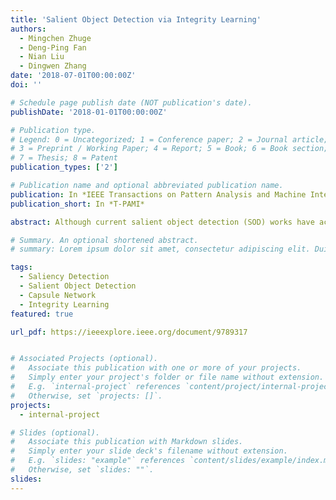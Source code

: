 ```yaml
---
title: 'Salient Object Detection via Integrity Learning'
authors:
  - Mingchen Zhuge
  - Deng-Ping Fan
  - Nian Liu
  - Dingwen Zhang
date: '2018-07-01T00:00:00Z'
doi: ''

# Schedule page publish date (NOT publication's date).
publishDate: '2018-01-01T00:00:00Z'

# Publication type.
# Legend: 0 = Uncategorized; 1 = Conference paper; 2 = Journal article;
# 3 = Preprint / Working Paper; 4 = Report; 5 = Book; 6 = Book section;
# 7 = Thesis; 8 = Patent
publication_types: ['2']

# Publication name and optional abbreviated publication name.
publication: In *IEEE Transactions on Pattern Analysis and Machine Intelligence*
publication_short: In *T-PAMI*

abstract: Although current salient object detection (SOD) works have achieved significant progress, they are limited when it comes to the integrity of the predicted salient regions. We define the concept of integrity at both a micro and macro level. Specifically, at the micro level, the model should highlight all parts that belong to a certain salient object. Meanwhile, at the macro level, the model needs to discover all salient objects in a given image. To facilitate integrity learning for SOD, we design a novel Integrity Cognition Network (ICON), which explores three important components for learning strong integrity features. 1) Unlike existing models, which focus more on feature discriminability, we introduce a diverse feature aggregation (DFA) component to aggregate features with various receptive fields (i.e., kernel shape and context) and increase feature diversity. Such diversity is the foundation for mining the integral salient objects. 2) Based on the DFA features, we introduce an integrity channel enhancement (ICE) component with the goal of enhancing feature channels that highlight the integral salient objects, while suppressing the other distracting ones. 3) After extracting the enhanced features, the part-whole verification (PWV) method is employed to determine whether the part and whole object features have strong agreement. Such part-whole agreements can further improve the micro-level integrity for each salient object. To demonstrate the effectiveness of our ICON, comprehensive experiments are conducted on seven challenging benchmarks. Our ICON outperforms the baseline methods in terms of a wide range of metrics. Notably, our ICON achieves ~10% relative improvement over the previous best model in terms of average false negative ratio (FNR), on six datasets.

# Summary. An optional shortened abstract.
# summary: Lorem ipsum dolor sit amet, consectetur adipiscing elit. Duis posuere tellus ac convallis placerat. Proin tincidunt magna sed ex sollicitudin condimentum.

tags:
  - Saliency Detection
  - Salient Object Detection
  - Capsule Network
  - Integrity Learning
featured: true

url_pdf: https://ieeexplore.ieee.org/document/9789317


# Associated Projects (optional).
#   Associate this publication with one or more of your projects.
#   Simply enter your project's folder or file name without extension.
#   E.g. `internal-project` references `content/project/internal-project/index.md`.
#   Otherwise, set `projects: []`.
projects:
  - internal-project

# Slides (optional).
#   Associate this publication with Markdown slides.
#   Simply enter your slide deck's filename without extension.
#   E.g. `slides: "example"` references `content/slides/example/index.md`.
#   Otherwise, set `slides: ""`.
slides:
---
```

